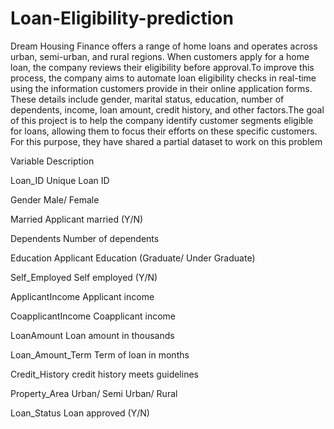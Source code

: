 # Loan-Eligibility-prediction
Dream Housing Finance offers a range of home loans and operates across urban, semi-urban, and rural regions. When customers apply for a home loan, the company reviews their eligibility before approval.To improve this process, the company aims to automate loan eligibility checks in real-time using the information customers provide in their online application forms. These details include gender, marital status, education, number of dependents, income, loan amount, credit history, and other factors.The goal of this project is to help the company identify customer segments eligible for loans, allowing them to focus their efforts on these specific customers. For this purpose, they have shared a partial dataset to work on this problem


Variable                        	Description


Loan_ID	                          Unique Loan ID

Gender	                          Male/ Female

Married	Applicant married         (Y/N)

Dependents	                      Number of dependents

Education	                        Applicant Education (Graduate/ Under Graduate)

Self_Employed	                    Self employed (Y/N)

ApplicantIncome	                  Applicant income

CoapplicantIncome               	Coapplicant income

LoanAmount	                      Loan amount in thousands

Loan_Amount_Term	                Term of loan in months

Credit_History	                  credit history meets guidelines

Property_Area	                    Urban/ Semi Urban/ Rural

Loan_Status	                      Loan approved (Y/N)
